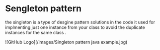 # Sengleton pattern

the singleton is a type of desgine pattern solutions 
in the code it used for implmenting just one instance from your class 
to avoid the duplicate instances for the same class .

![GitHub Logo](/images/Singleton pattern java example.jpg)
